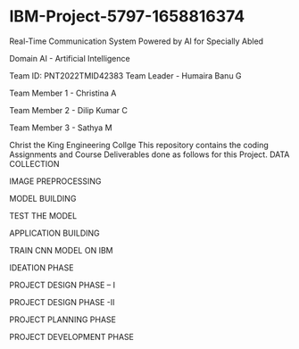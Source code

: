 # IBM-Project-5797-1658816374
Real-Time Communication System Powered by AI for Specially Abled

Domain
AI - Artificial Intelligence

Team ID: PNT2022TMID42383
Team Leader - Humaira Banu G

Team Member 1 - Christina A

Team Member 2 - Dilip Kumar C

Team Member 3 - Sathya M

Christ the King Engineering Collge
This repository contains the coding Assignments and Course Deliverables done as follows for this Project.
DATA COLLECTION

IMAGE PREPROCESSING

MODEL BUILDING

TEST THE MODEL

APPLICATION BUILDING

TRAIN CNN MODEL ON IBM

IDEATION PHASE

PROJECT DESIGN PHASE – I

PROJECT DESIGN PHASE -II

PROJECT PLANNING PHASE

PROJECT DEVELOPMENT PHASE
